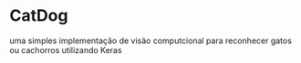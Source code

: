 # CatDog

uma simples implementação de visão computcional para reconhecer gatos ou cachorros utilizando Keras
